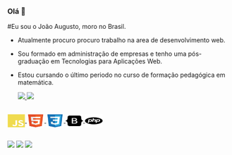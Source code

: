 ### Olá  👋

#Eu sou o  João Augusto, moro no Brasil. 
* Atualmente procuro procuro trabalho na area de desenvolvimento web. 
* Sou formado em administração de empresas e tenho uma pós-graduação em Tecnologias para Aplicações Web.
* Estou cursando o último periodo no curso de formação pedagógica em matemática.



  <div>
  <a href="https://github.com/joaoAugustoParaty">
  <img height="180em" src="https://github-readme-stats.vercel.app/api?username=joaoAugustoParaty&show_icons=true&theme=dracula&include_all_commits=true&count_private=true"/>
  <img height="180em" src="https://github-readme-stats.vercel.app/api/top-langs/?username=joaoAugustoParaty&layout=compact&langs_count=7&theme=dracula"/>
</div>
  <div style="display: inline_block"><br>
  <img align="center" alt="Rafa-Js" height="30" width="40" src="https://raw.githubusercontent.com/devicons/devicon/master/icons/javascript/javascript-plain.svg">
  <img align="center" alt="Rafa-HTML" height="30" width="40" src="https://raw.githubusercontent.com/devicons/devicon/master/icons/html5/html5-original.svg">
  <img align="center" alt="Rafa-CSS" height="30" width="40" src="https://raw.githubusercontent.com/devicons/devicon/master/icons/css3/css3-original.svg">
  <img align="center" alt="Rafa-CSS" height="30" width="40" src="https://raw.githubusercontent.com/devicons/devicon/master/icons/bootstrap/bootstrap-plain.svg">
  <img align="center" alt="Rafa-React" height="30" width="40" src=https://raw.githubusercontent.com/devicons/devicon/master/icons/php/php-plain.svg>
</div>

  ##
  
  <div>
  <a href="https://instagram.com/joao_aulgusto" target="_blank"><img src="https://img.shields.io/badge/-Instagram-%23E4405F?style=for-the-badge&logo=instagram&logoColor=white" target="_blank"></a>
 	<a href="https://facebook.com/profile.php?id=792924373" target="_blank"><img src="https://img.shields.io/badge/Facebook-1877F2?style=for-the-badge&logo=facebook&logoColor=white" target="_blank"></a>
    <a href="https://linkedin.com/in/jo%C3%A3o-augusto-oliveira-714a57150/" target="_blank"><img src="https://img.shields.io/badge/LinkedIn-0077B5?style=for-the-badge&logo=linkedin&logoColor=white" target="_blank"></a>
    </div>
    
    
